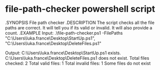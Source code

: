 # file-path-checker powershell script

  .SYNOPSIS
    File path checker
  .DESCRIPTION
  The script checks all the file paths are correct. It will tell you if its valid or invalid. It will also provide a count. 
  .EXAMPLE
   Input:
   .\file-path-checker.ps1 -FilePaths "C:\Users\luka.france\Desktop\StartUp.ps1", "C:\Users\luka.france\Desktop\DeleteFiles.ps1"
   
   Output:
    C:\Users\luka.france\Desktop\StartUp.ps1 exists.
    C:\Users\luka.france\Desktop\DeleteFiles.ps1 does not exist.
    Total files checked: 2
    Total valid files: 1
    Total invalid files: 1
    Some files do not exist

